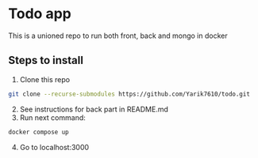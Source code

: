 # Todo app

This is a unioned repo to run both front, back and mongo in docker

## Steps to install

1. Clone this repo

```bash
git clone --recurse-submodules https://github.com/Yarik7610/todo.git
```

2. See instructions for back part in README.md
3. Run next command:

```bash
docker compose up
```

4. Go to localhost:3000
